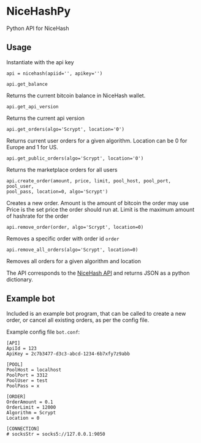 # NiceHashPy
Python API for NiceHash

## Usage

Instantiate with the api key

```
api = nicehash(apiid='', apikey='')
```

```
api.get_balance
```
Returns the current bitcoin balance in NiceHash wallet.

```
api.get_api_version
```
Returns the current api version

```
api.get_orders(algo='Scrypt', location='0')
```
Returns current user orders for a given algorithm. Location can be 0 for Europe
and 1 for US.

```
api.get_public_orders(algo='Scrypt', location='0')
```
Returns the marketplace orders for all users

```
api.create_order(amount, price, limit, pool_host, pool_port, pool_user,
pool_pass, location=0, algo='Scrypt')
```
Creates a new order. Amount is the amount of bitcoin the order may use
Price is the set price the order should run at.
Limit is the maximum amount of hashrate for the order

```
api.remove_order(order, algo='Scrypt', location=0)
```
Removes a specific order with order id `order`

```
api.remove_all_orders(algo='Scrypt', location=0)
```
Removes all orders for a given algorithm and location

The API corresponds to the [NiceHash API](https://www.nicehash.com/doc-api) and
returns JSON as a python dictionary.

## Example bot

Included is an example bot program, that can be called to create a
new order, or cancel all existing orders, as per the config file.

Example config file `bot.conf`:
```
[API]
ApiId = 123
ApiKey = 2c7b3477-d3c3-abcd-1234-6b7xfy7z9abb

[POOL]
PoolHost = localhost
PoolPort = 3312
PoolUser = test
PoolPass = x

[ORDER]
OrderAmount = 0.1
OrderLimit = 12000
Algorithm = Scrypt
Location = 0

[CONNECTION]
# socksStr = socks5://127.0.0.1:9050
```
